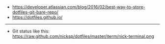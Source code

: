 * https://developer.atlassian.com/blog/2016/02/best-way-to-store-dotfiles-git-bare-repo/
* https://dotfiles.github.io/

-----
* Git status like this: https://raw.github.com/nicksp/dotfiles/master/iterm/nick-terminal.png
